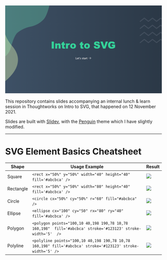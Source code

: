 ![](./intro-to-svg-slides-cover.png)

This repository contains slides accompanying an internal lunch & learn session in Thoughtworks on Intro to SVG, that happened on 12 November 2021.

Slides are built with [Slidev](https://github.com/slidevjs/slidev), with the [Penguin](https://github.com/alvarosaburido/slidev-theme-penguin) theme which I have slightly modified.

---

# SVG Element Basics Cheatsheet


| Shape     | Usage Example                                                                                                | Result                                                                                                         |
| --------- | ------------------------------------------------------------------------------------------------------------ | -------------------------------------------------------------------------------------------------------------- |
| Square    | `<rect x="50%" y="50%" width="40" height="40" fill='#abcbca' />`                                             | <img src="https://raw.githubusercontent.com/lyqht/intro-to-svg-slides/main/public/svg/shapes/square.svg" />    |
| Rectangle | `<rect x="50%" y="50%" width="80" height="40" fill='#abcbca' />`                                             | <img src="https://raw.githubusercontent.com/lyqht/intro-to-svg-slides/main/public/svg/shapes/rectangle.svg" /> |
| Circle    | `<circle cx="50%" cy="50%" r="60" fill="#abcbca" />`                                                         | <img src="https://raw.githubusercontent.com/lyqht/intro-to-svg-slides/main/public/svg/shapes/circle.svg" />    |
| Ellipse   | `<ellipse cx="100" cy="50" rx="80" ry="40" fill='#abcbca' />`                                                | <img src="https://raw.githubusercontent.com/lyqht/intro-to-svg-slides/main/public/svg/shapes/ellipse.svg" />   |
| Polygon   | `<polygon points="100,10 40,198 190,78 10,78 160,198"  fill='#abcbca' stroke='#123123' stroke-width='5'  />` | <img src="https://raw.githubusercontent.com/lyqht/intro-to-svg-slides/main/public/svg/shapes/polygon.svg" />   |
| Polyline  | `<polyline points="100,10 40,198 190,78 10,78 160,198" fill='#abcbca' stroke='#123123' stroke-width='5' />`  | <img src="https://raw.githubusercontent.com/lyqht/intro-to-svg-slides/main/public/svg/shapes/polyline.svg" />  |